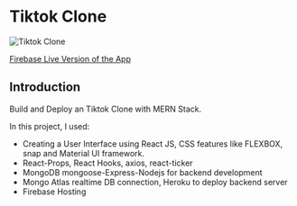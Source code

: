 # Tiktok Clone

![Tiktok Clone](https://media.giphy.com/media/jBzTNF5KnBvWRyNVRD/giphy-downsized.gif)

[Firebase Live Version of the App](https://tiktok-clone-dd22c.web.app/)


## Introduction
Build and Deploy an Tiktok Clone with MERN Stack. 

In this project, I used:

- Creating a User Interface using React JS, CSS features like FLEXBOX, snap and Material UI framework.
- React-Props, React Hooks, axios, react-ticker
- MongoDB mongoose-Express-Nodejs for backend development
- Mongo Atlas realtime DB connection, Heroku to deploy backend server
- Firebase Hosting